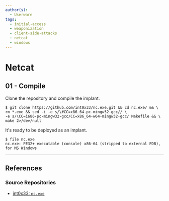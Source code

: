 ```yaml
---
author(s):
  - Userware
tags:
  - initial-access
  - weaponization
  - client-side-attacks
  - netcat
  - windows
---
```

# Netcat

## 01 - Compile

Clone the repository and compile the implant.

```
$ git clone https://github.com/int0x33/nc.exe.git && cd nc.exe/ && \
rm *.exe && sed -i -e s/\#CC=x86_64-pc-mingw32-gcc// \
-e s/\CC=i686-pc-mingw32-gcc/CC=x86_64-w64-mingw32-gcc/ Makefile && \
make 2>/dev/null
```

It's ready to be deployed as an implant.

```
$ file nc.exe 
nc.exe: PE32+ executable (console) x86-64 (stripped to external PDB), for MS Windows
```

---
## References

### Source Repositories

- [int0x33: `nc.exe`](https://github.com/int0x33/nc.exe)